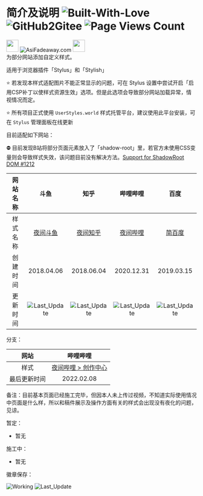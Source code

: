# 简介及说明 ![Built-With-Love](https://img.shields.io/static/v1?label=BUILT%20WITH&message=%E2%9D%A4&labelColor=%23e36d25&color=%23d15d27) ![GitHub2Gitee](https://github.com/QIUZAIYOU/Stylish/workflows/Mirror/badge.svg)  ![Page Views Count](https://badges.toozhao.com/badges/01HKWDV02MHPBEZB3TRE8YE11J/blue.svg)


<img src="https://www.asifadeaway.com/images/favicon.svg" width="32" height="32"> ![AsiFadeaway.com](https://www.asifadeaway.com/imgs/Logo.png) <img src="https://www.asifadeaway.com/images/favicon.svg" width="32" height="32">  
为部分网站添加自定义样式。

适用于浏览器插件「Stylus」和「Stylish」

⭐ 若发现本样式适配图片不能正常显示的问题，可在 Stylus 设置中尝试开启「启用CSP补丁以使样式资源生效」选项。但是此选项会导致部分网站加载异常，情视情况而定。

⭐ 所有项目正式使用 `UserStyles.world` 样式托管平台，建议使用此平台安装，可在 `Stylus` 管理面板在线更新

目前适配如下网站：

⛔ 目前发现B站将部分页面元素放入了「shadow-root」里，若官方未使用CSS变量则会导致样式失效，该问题目前没有解决方法。[Support for ShadowRoot DOM #1212](https://github.com/openstyles/stylus/issues/1212)

| 网站名称 | 斗鱼 | 知乎 | 哔哩哔哩 | 百度 |
| :----: | :----: | :----: | :----: | :----: |
| 样式名称 | [夜间斗鱼](https://userstyles.world/style/240/nightmode-for-douyu-com) | [夜间知乎](https://userstyles.world/style/242/nightmode-for-zhihu-com) | [夜间哔哩](https://userstyles.world/style/241/nightmode-for-bilibili-com) | [简百度](https://userstyles.world/style/243/simple-baidu) |
| 创建时间 | 2018.04.06 | 2018.06.04 | 2020.12.31 | 2019.03.15 |
| 更新时间 | ![Last_Update](https://img.shields.io/badge/dynamic/json?url=https%3A%2F%2Fqian.npkn.net%2Fget-stylish-last-update-date%2F&query=%24.douyu.date&label=%20&cacheSeconds=3) | ![Last_Update](https://img.shields.io/badge/dynamic/json?url=https%3A%2F%2Fqian.npkn.net%2Fget-stylish-last-update-date%2F&query=%24.zhihu.date&label=%20&cacheSeconds=3) | ![Last_Update](https://img.shields.io/badge/dynamic/json?url=https%3A%2F%2Fqian.npkn.net%2Fget-stylish-last-update-date%2F&query=%24.bilibili.date&label=%20&cacheSeconds=3) | ![Last_Update](https://img.shields.io/badge/dynamic/json?url=https%3A%2F%2Fqian.npkn.net%2Fget-stylish-last-update-date%2F&query=%24.baidu.date&label=%20&cacheSeconds=3) |
[^_^]:
    | 维护天数 | ![Last_Update](https://img.shields.io/badge/dynamic/json?url=https%3A%2F%2Fqian.npkn.net%2Fget-stylish-last-update-date%2F&query=%24.douyu.diff&label=%20&cacheSeconds=3) | ![Last_Update](https://img.shields.io/badge/dynamic/json?url=https%3A%2F%2Fqian.npkn.net%2Fget-stylish-last-update-date%2F&query=%24.zhihu.diff&label=%20&cacheSeconds=3) | ![Last_Update](https://img.shields.io/badge/dynamic/json?url=https%3A%2F%2Fqian.npkn.net%2Fget-stylish-last-update-date%2F&query=%24.bilibili.diff&label=%20&cacheSeconds=3) | ![Last_Update](https://img.shields.io/badge/dynamic/json?url=https%3A%2F%2Fqian.npkn.net%2Fget-stylish-last-update-date%2F&query=%24.baidu.diff&label=%20&cacheSeconds=3) |

分支：

| 网站 | 哔哩哔哩 |
| :----: | :----: |
| 样式 |[夜间哔哩 > 创作中心](https://userstyles.world/style/241/nightmode-for-bilibili-com)|
| 最后更新时间 | 2022.02.08 |

备注：目前基本页面已经施工完毕，但因本人未上传过视频，不知道实际使用情况中页面是什么样，所以和稿件展示及操作方面有关的样式会出现没有夜化的问题，见谅。

暂定：

- 暂无

施工中：

- 暂无

徽章保存：

![Working](https://img.shields.io/badge/%E6%96%BD%E5%B7%A5%E4%B8%AD-%E6%95%AC%E8%AF%B7%E6%9C%9F%E5%BE%85-brightgreen) ![Last_Update](https://img.shields.io/badge/%E6%9C%80%E5%90%8E%E6%9B%B4%E6%96%B0-xxxx.xx.xx-blue)
